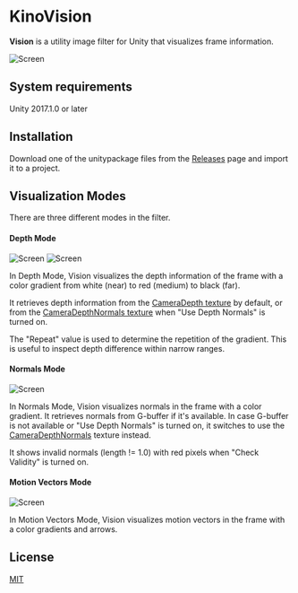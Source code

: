 KinoVision
==========

**Vision** is a utility image filter for Unity that visualizes frame
information.

![Screen](https://i.imgur.com/qqHGi3yl.png)

System requirements
-------------------

Unity 2017.1.0 or later

Installation
------------

Download one of the unitypackage files from the [Releases] page and import it
to a project.

[Releases]: https://github.com/keijiro/KinoVision/releases

Visualization Modes
-------------------

There are three different modes in the filter.

#### Depth Mode

![Screen](https://i.imgur.com/6Cb1m2um.png)
![Screen](https://i.imgur.com/sBuhyQ6m.png)

In Depth Mode, Vision visualizes the depth information of the frame with a color
gradient from white (near) to red (medium) to black (far).

It retrieves depth information from the [CameraDepth texture][DepthTexture] by
default, or from the [CameraDepthNormals texture][DepthTexture] when "Use Depth
Normals" is turned on.

The "Repeat" value is used to determine the repetition of the gradient. This is
useful to inspect depth difference within narrow ranges.

[DepthTexture]: https://docs.unity3d.com/Manual/SL-CameraDepthTexture.html

#### Normals Mode

![Screen](https://i.imgur.com/UR2OLdnm.png)

In Normals Mode, Vision visualizes normals in the frame with a color gradient.
It retrieves normals from G-buffer if it's available. In case G-buffer is not
available or "Use Depth Normals" is turned on, it switches to use the 
[CameraDepthNormals][DepthTexture] texture instead.

It shows invalid normals (length != 1.0) with red pixels when "Check Validity"
is turned on.

#### Motion Vectors Mode

![Screen](https://i.imgur.com/i96Lts7m.png)

In Motion Vectors Mode, Vision visualizes motion vectors in the frame with a
color gradients and arrows.

License
-------

[MIT](LICENSE.txt)
